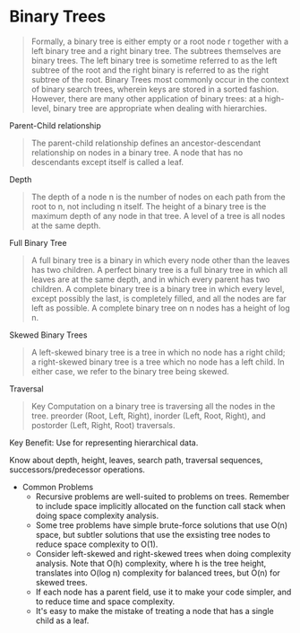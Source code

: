 # Binary Trees #

> Formally, a binary tree is either empty or a root node r together with a left binary tree and a right binary tree. The subtrees themselves are binary trees. 
  The left binary tree is sometime referred to as the left subtree of the root and the right binary is referred to as the right subtree of the root.
  Binary Trees most commonly occur in the context of binary search trees, wherein keys are stored in a sorted fashion. However, there are many other application of binary trees:
  at a high-level, binary tree are appropriate when dealing with hierarchies. 

Parent-Child relationship

> The parent-child relationship defines an ancestor-descendant relationship on nodes in a binary tree. A node that has no descendants except itself is called a leaf.

Depth
> The depth of a node n is the number of nodes on each path from the root to n, not including n itself. The height of a binary tree is the maximum depth of any node in that tree.
  A level of a tree is all nodes at the same depth. 
  
Full Binary Tree
> A full binary tree is a binary in which every node other than the leaves has two children. A perfect binary tree is a full binary tree in which all leaves are at the same depth, 
and in which every parent has two children. A complete binary tree is a binary tree in which every level, except possibly the last, is completely filled, and all the nodes are far left 
as possible. A complete binary tree on n nodes has a height of log n.

Skewed Binary Trees
> A left-skewed binary tree is a tree in which no node has a right child; a right-skewed binary tree is a tree which no node has a left child. In either case, we refer to the binary tree
being skewed.

Traversal
> Key Computation on a binary tree is traversing all the nodes in the tree. preorder (Root, Left, Right), inorder (Left, Root, Right), and postorder (Left, Right, Root) traversals.

Key Benefit: Use for representing hierarchical data.

Know about depth, height, leaves, search path, traversal sequences, successors/predecessor operations.


- Common Problems
    - Recursive problems are well-suited to problems on trees. Remember to include space implicitly allocated on the function call stack when doing space complexity analysis.
    - Some tree problems have simple brute-force solutions that use O(n) space, but subtler solutions that use the exsisting tree nodes to reduce space complexity to O(1).
    - Consider left-skewed and right-skewed trees when doing complexity analysis. Note that O(h) complexity, where h is the tree height, translates into O(log n) complexity for balanced trees, but O(n) for skewed trees.
    - If each node has a parent field, use it to make your code simpler, and to reduce time and space complexity.
    - It's easy to make the mistake of treating a node that has a single child as a leaf.